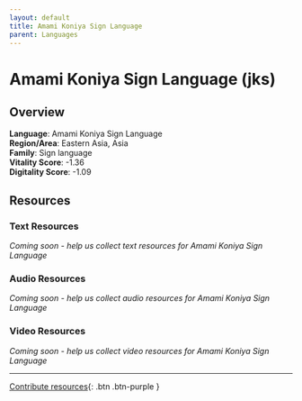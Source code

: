 ```yaml
---
layout: default
title: Amami Koniya Sign Language
parent: Languages
---
```


# Amami Koniya Sign Language (jks)

## Overview

**Language**: Amami Koniya Sign Language  
**Region/Area**: Eastern Asia, Asia  
**Family**: Sign language  
**Vitality Score**: -1.36  
**Digitality Score**: -1.09  

## Resources

### Text Resources
*Coming soon - help us collect text resources for Amami Koniya Sign Language*

### Audio Resources
*Coming soon - help us collect audio resources for Amami Koniya Sign Language*

### Video Resources
*Coming soon - help us collect video resources for Amami Koniya Sign Language*

---

[Contribute resources](https://fairtrain.github.io/){: .btn .btn-purple }
